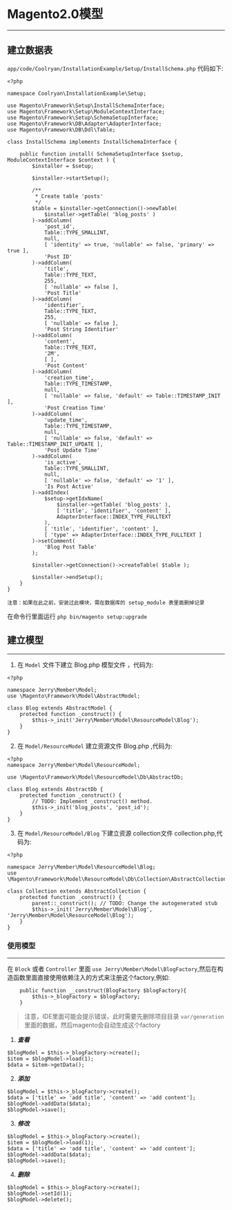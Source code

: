 # Magento2.0模型
---

## 建立数据表

`app/code/Coolryan/InstallationExample/Setup/InstallSchema.php` 代码如下:

```
<?php
 
namespace Coolryan\InstallationExample\Setup;
 
use Magento\Framework\Setup\InstallSchemaInterface;
use Magento\Framework\Setup\ModuleContextInterface;
use Magento\Framework\Setup\SchemaSetupInterface;
use Magento\Framework\DB\Adapter\AdapterInterface;
use Magento\Framework\DB\Ddl\Table;
 
class InstallSchema implements InstallSchemaInterface {
 
    public function install( SchemaSetupInterface $setup, ModuleContextInterface $context ) {
        $installer = $setup;
 
        $installer->startSetup();
 
        /**
         * Create table 'posts'
         */
        $table = $installer->getConnection()->newTable(
            $installer->getTable( 'blog_posts' )
        )->addColumn(
            'post_id',
            Table::TYPE_SMALLINT,
            null,
            [ 'identity' => true, 'nullable' => false, 'primary' => true ],
            'Post ID'
        )->addColumn(
            'title',
            Table::TYPE_TEXT,
            255,
            [ 'nullable' => false ],
            'Post Title'
        )->addColumn(
            'identifier',
            Table::TYPE_TEXT,
            255,
            [ 'nullable' => false ],
            'Post String Identifier'
        )->addColumn(
            'content',
            Table::TYPE_TEXT,
            '2M',
            [ ],
            'Post Content'
        )->addColumn(
            'creation_time',
            Table::TYPE_TIMESTAMP,
            null,
            [ 'nullable' => false, 'default' => Table::TIMESTAMP_INIT ],
            'Post Creation Time'
        )->addColumn(
            'update_time',
            Table::TYPE_TIMESTAMP,
            null,
            [ 'nullable' => false, 'default' => Table::TIMESTAMP_INIT_UPDATE ],
            'Post Update Time'
        )->addColumn(
            'is_active',
            Table::TYPE_SMALLINT,
            null,
            [ 'nullable' => false, 'default' => '1' ],
            'Is Post Active'
        )->addIndex(
            $setup->getIdxName(
                $installer->getTable( 'blog_posts' ),
                [ 'title', 'identifier', 'content' ],
                AdapterInterface::INDEX_TYPE_FULLTEXT
            ),
            [ 'title', 'identifier', 'content' ],
            [ 'type' => AdapterInterface::INDEX_TYPE_FULLTEXT ]
        )->setComment(
            'Blog Post Table'
        );
 
        $installer->getConnection()->createTable( $table );
 
        $installer->endSetup();
    }
}
```

`注意：如果在此之前，安装过此模块，需在数据库的 setup_module 表里面删掉记录 `

在命令行里面运行  `php bin/magento setup:upgrade`


## 建立模型
---

1. 在 `Model` 文件下建立 Blog.php 模型文件 ，代码为:

```
<?php

namespace Jerry\Member\Model;
use \Magento\Framework\Model\AbstractModel;

class Blog extends AbstractModel {
    protected function _construct() {
        $this->_init('Jerry\Member\Model\ResourceModel\Blog');
    }
}
```

2. 在 `Model/ResourceModel` 建立资源文件 Blog.php ,代码为:

```
<?php
namespace Jerry\Member\Model\ResourceModel;

use \Magento\Framework\Model\ResourceModel\Db\AbstractDb;

class Blog extends AbstractDb {
    protected function _construct() {
        // TODO: Implement _construct() method.
        $this->_init('blog_posts', 'post_id');
    }
}
``` 

3. 在 `Model/ResourceModel/Blog` 下建立资源 collection文件 collection.php,代码为:

```
<?php

namespace Jerry\Member\Model\ResourceModel\Blog;
use \Magento\Framework\Model\ResourceModel\Db\Collection\AbstractCollection;

class Collection extends AbstractCollection {
    protected function _construct() {
        parent::_construct(); // TODO: Change the autogenerated stub
        $this->_init('Jerry\Member\Model\Blog', 'Jerry\Member\Model\ResourceModel\Blog');
    }
}
```

### 使用模型
---

在 `Block` 或者 `Controller` 里面 `use Jerry\Member\Model\BlogFactory`,然后在构造函数里面直接使用依赖注入的方式来注册这个factory,例如:


```
    public function __construct(BlogFactory $blogFactory){
        $this->_blogFactory = $blogFactory;
    }
```
> 注意，IDE里面可能会提示错误，此时需要先删除项目目录	`var/generation` 里面的数据，然后magento会自动生成这个factory

1. ***查看*** 

```
$blogModel = $this->_blogFactory->create();
$item = $blogModel->load(1);
$data = $item->getData();
```

2. ***添加***

```
$blogModel = $this->_blogFactory->create();
$data = ['title' => 'add title', 'content' => 'add content'];
$blogModel->addData($data);
$blogModel->save();
```

3. ***修改***

```
$blogModel = $this->_blogFactory->create();
$item = $blogModel->load(1);
$data = ['title' => 'add title', 'content' => 'add content'];
$blogModel->addData($data);
$blogModel->save();
```

4. ***删除***

```
$blogModel = $this->_blogFactory->create();
$blogModel->setId(1);
$blogModel->delete();
```








